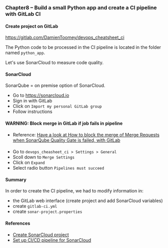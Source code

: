 ### Chapter8 – Build a small Python app and create a CI pipeline with GitLab CI

#### Create project on GitLab

https://gitlab.com/DamienToomey/devops_cheatsheet_ci

The Python code to be processed in the CI pipeline is located in the folder named `python_app`.

Let's use SonarCloud to measure code quality.

#### SonarCloud

SonarQube = on premise option of SonarCloud.

- Go to https://sonarcloud.io
- Sign in with GitLab
- Click on `Import my personal GitLab group`
- Follow instructions

#### WARNING: Block merge in GitLab if job fails in pipeline

- Reference: [Have a look at How to block the merge of Merge Requests when SonarQube Quality Gate is failed, with GitLab](https://community.sonarsource.com/t/how-to-block-the-merge-of-merge-requests-when-sonarqube-quality-gate-is-failed-with-gitlab/19530)

####

- Go to `devops_cheasheet_ci > Settings > General`
- Scoll down to `Merge Settings`
- Click on `Expand`
- Select radio button `Pipelines must succeed`

#### Summary

In order to create the CI pipeline, we had to modify information in:
- the GitLab web interface (create project and add SonarCloud variables)
- create `gitlab-ci.yml`
- create `sonar-project.properties`

#### References

- [Create SonarCloud project](https://sonarcloud.io/documentation/integrations/gitlab)
- [Set up CI/CD pipeline for SonarCloud](https://sonarcloud.io/project/configuration?analysisMode=GitLabPipeline&id=DamienToomey_devops_cheatsheet_ci)